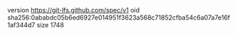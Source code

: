 version https://git-lfs.github.com/spec/v1
oid sha256:0ababdc05b6ed6927e014951f3623a568c71852cfba54c6a07a7e16f1af344d7
size 1748
